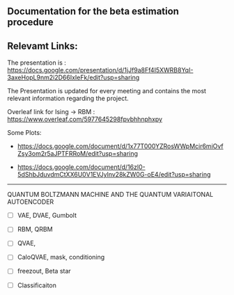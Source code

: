 ## Documentation for the beta estimation procedure

## Relevamt Links:

The presentation is : https://docs.google.com/presentation/d/1jJf9a8Ff4I5XWRB8YqI-3axeHopL9nm2i2D66IxIeFk/edit?usp=sharing

The Presentation is updated for every meeting and contains the most relevant information regarding the project.

Overleaf link for Ising -> RBM : https://www.overleaf.com/5977645298fpvbhhnphxpy

Some Plots:

- https://docs.google.com/document/d/1x77T000YZRosWWpMcir6miOvfZsy3om2r5aJPTFRRoM/edit?usp=sharing

- https://docs.google.com/document/d/16zl0-5dShbJduvdmCtXX6U0V1EVJylnv28kZW0G-oE4/edit?usp=sharing
___
QUANTUM BOLTZMANN MACHINE AND
THE QUANTUM VARIAITONAL
AUTOENCODER

 - [ ] VAE, DVAE, Gumbolt
 - [ ] RBM, QRBM
 - [ ] QVAE,
 - [ ] CaloQVAE, mask, conditioning
 - [ ] freezout, Beta star
 
 - [ ] Classificaiton